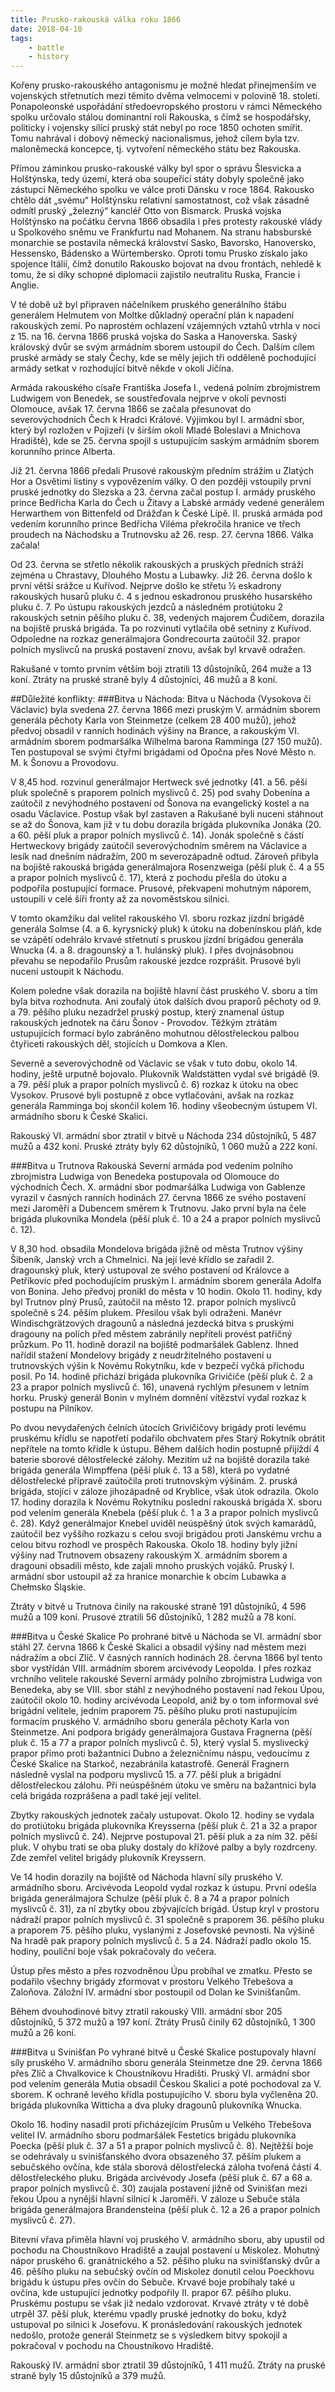 ```yaml
---
title: Prusko-rakouská válka roku 1866
date: 2018-04-10
tags: 
    - battle
    - history
---
```


Kořeny prusko-rakouského antagonismu je možné hledat přinejmenším ve vojenských střetnutích mezi těmito dvěma velmocemi v polovině 18. století. Ponapoleonské uspořádání středoevropského prostoru v rámci Německého spolku určovalo stálou dominantní roli Rakouska, s čímž se hospodářsky, politicky i vojensky sílící pruský stát nebyl po roce 1850 ochoten smířit. Tomu nahrával i dobový německý nacionalismus, jehož cílem byla tzv. maloněmecká koncepce, tj. vytvoření německého státu bez Rakouska.

Přímou záminkou prusko-rakouské války byl spor o správu Šlesvicka a Holštýnska, tedy území, která oba soupeřící státy dobyly společně jako zástupci Německého spolku ve válce proti Dánsku v roce 1864. Rakousko chtělo dát „svému“ Holštýnsku relativní samostatnost, což však zásadně odmítl pruský „železný“ kancléř Otto von Bismarck. Pruská vojska Holštýnsko na počátku června 1866 obsadila i přes protesty rakouské vlády u Spolkového sněmu ve Frankfurtu nad Mohanem. Na stranu habsburské monarchie se postavila německá království Sasko, Bavorsko, Hanoversko, Hessensko, Bádensko a Würtembersko. Oproti tomu Prusko získalo jako spojence Itálií, čímž donutilo Rakousko bojovat na dvou frontách, nehledě k tomu, že si díky schopné diplomacii zajistilo neutralitu Ruska, Francie i Anglie.

V té době už byl připraven náčelníkem pruského generálního štábu generálem Helmutem von Moltke důkladný operační plán k napadení rakouských zemí. Po naprostém ochlazení vzájemných vztahů vtrhla v noci z 15. na 16. června 1866 pruská vojska do Saska a Hanoverska. Saský královský dvůr se svým armádním sborem ustoupil do Čech. Dalším cílem pruské armády se staly Čechy, kde se měly jejich tři odděleně pochodující armády setkat v rozhodující bitvě někde v okolí Jičína.

Armáda rakouského císaře Františka Josefa I., vedená polním zbrojmistrem Ludwigem von Benedek, se soustřeďovala nejprve v okolí pevnosti Olomouce, avšak 17. června 1866 se začala přesunovat do severovýchodních Čech k  Hradci Králové. Výjimkou byl I. armádní sbor, který byl rozložen v Pojizeří (v širším okolí Mladé Boleslavi a Mnichova Hradiště), kde se 25. června spojil s ustupujícím saským armádním sborem korunního prince Alberta.

Již 21. června 1866 předali Prusové rakouským předním strážím u Zlatých Hor a Osvětimi listiny s vypovězením války. O den později vstoupily první pruské jednotky do Slezska a 23. června začal postup I. armády pruského prince Bedřicha Karla do Čech u Žitavy a Labské armády vedené generálem Herwarthem von Bittenfeld od Drážďan k České Lípě. II. pruská armáda pod vedením korunního prince Bedřicha Viléma překročila hranice ve třech proudech na Náchodsku a Trutnovsku až 26. resp. 27. června 1866. Válka začala!

Od 23. června se střetlo několik rakouských a pruských předních stráží zejména u Chrastavy, Dlouhého Mostu a Lubawky. Již 26. června došlo k první větší srážce u Kuřívod. Nejprve došlo ke střetu ½ eskadrony rakouských husarů pluku č. 4 s jednou eskadronou pruského husarského pluku č. 7. Po ústupu rakouských jezdců a následném protiútoku 2 rakouských setnin pěšího pluku č. 38, vedených majorem Čudičem, dorazila na bojiště pruská brigáda. Ta po rozvinutí vytlačila obě setniny z Kuřívod. Odpoledne na rozkaz generálmajora Gondrecourta zaútočil 32. prapor polních myslivců na pruská postavení znovu, avšak byl krvavě odražen.

Rakušané v tomto prvním větším boji ztratili 13 důstojníků, 264 muže a 13 koní. Ztráty na pruské straně byly 4 důstojníci, 46 mužů a 8 koní.

##Důležité konflikty:
###Bitva u Náchoda:
Bitva u Náchoda (Vysokova či Václavic) byla svedena 27. června 1866 mezi pruským V. armádním sborem generála pěchoty Karla von Steinmetze (celkem 28 400 mužů), jehož předvoj obsadil v ranních hodinách výšiny na Brance, a rakouským VI. armádním sborem podmaršálka Wilhelma barona Ramminga (27 150 mužů). Ten postupoval se svými čtyřmi brigádami od Opočna přes Nové Město n. M. k Šonovu a Provodovu.

V 8,45 hod. rozvinul generálmajor Hertweck své jednotky (41. a 56. pěší pluk společně s praporem polních myslivců č. 25) pod svahy Dobenína a zaútočil z nevýhodného postavení od Šonova na evangelický kostel a na osadu Václavice. Postup však byl zastaven a Rakušané byli nuceni stáhnout se až do Šonova, kam již v tu dobu dorazila brigáda plukovníka Jonáka (20. a 60. pěší pluk a prapor polních myslivců č. 14). Jonák společně s částí Hertweckovy brigády zaútočil severovýchodním směrem na Václavice a lesík nad dnešním nádražím, 200 m severozápadně odtud. Zároveň přibyla na bojiště rakouská brigáda generálmajora Rosenzweiga (pěší pluk č. 4 a 55 a prapor polních myslivců č. 17), která z pochodu přešla do útoku a podpořila postupující formace. Prusové, překvapeni mohutným náporem, ustoupili v celé šíři fronty až za novoměstskou silnici.

V tomto okamžiku dal velitel rakouského VI. sboru rozkaz jízdní brigádě generála Solmse (4. a 6. kyrysnický pluk) k útoku na dobenínskou pláň, kde se vzápětí odehrálo krvavé střetnutí s pruskou jízdní brigádou generála Wnucka (4. a 8. dragounský a 1. hulánský pluk). I přes dvojnásobnou převahu se nepodařilo Prusům rakouské jezdce rozprášit. Prusové byli nuceni ustoupit k Náchodu.

Kolem poledne však dorazila na bojiště hlavní část pruského V. sboru a tím byla bitva rozhodnuta. Ani zoufalý útok dalších dvou praporů pěchoty od 9. a 79. pěšího pluku nezadržel pruský postup, který znamenal ústup rakouských jednotek na čáru Šonov - Provodov. Těžkým ztrátám ustupujících formací bylo zabráněno mohutnou dělostřeleckou palbou čtyřiceti rakouských děl, stojících u Domkova a Klen.

Severně a severovýchodně od Václavic se však v tuto dobu, okolo 14. hodiny, ještě urputně bojovalo. Plukovník Waldstätten vydal své brigádě (9. a 79. pěší pluk a prapor polních myslivců č. 6) rozkaz k útoku na obec Vysokov. Prusové byli postupně z obce vytlačováni, avšak na rozkaz generála Ramminga boj skončil kolem 16. hodiny všeobecným ústupem VI. armádního sboru k České Skalici.

Rakouský VI. armádní sbor ztratil v bitvě u Náchoda 234 důstojníků, 5 487 mužů a 432 koní. Pruské ztráty byly 62 důstojníků, 1 060 mužů a 222 koní.

###Bitva u Trutnova
Rakouská Severní armáda pod vedením polního zbrojmistra Ludwiga von Benedeka postupovala od Olomouce do východních Čech. X. armádní sbor podmaršálka Ludwiga von Gablenze vyrazil v časných ranních hodinách 27. června 1866 ze svého postavení mezi Jaroměří a Dubencem směrem k Trutnovu. Jako první byla na čele brigáda plukovníka Mondela (pěší pluk č. 10 a 24 a prapor polních myslivců č. 12).

V 8,30 hod. obsadila Mondelova brigáda jižně od města Trutnov výšiny Šibeník, Janský vrch a Chmelnici. Na její levé křídlo se zařadil 2. dragounský pluk, který ustupoval ze svého postavení od Královce a Petříkovic před pochodujícím pruským I. armádním sborem generála Adolfa von Bonina. Jeho předvoj pronikl do města v 10 hodin. Okolo 11. hodiny, kdy byl Trutnov plný Prusů, zaútočil na město 12. prapor polních myslivců společně s 24. pěším plukem. Přesilou však byli odraženi. Manévr Windischgrätzových dragounů a následná jezdecká bitva s pruskými dragouny na polích před městem zabránily nepříteli provést patřičný průzkum. Po 11. hodině dorazil na bojiště podmaršálek Gablenz. Ihned nařídil stažení Mondelovy brigády z neudržitelného postavení u trutnovských výšin k Novému Rokytníku, kde v bezpečí vyčká příchodu posil. Po 14. hodině přichází brigáda plukovníka Grivičiče (pěší pluk č. 2 a 23 a prapor polních myslivců č. 16), unavená rychlým přesunem v letním horku. Pruský generál Bonin v mylném domnění vítězství vydal rozkaz k postupu na Pilníkov.

Po dvou nevydařených čelních útocích Grivičičovy brigády proti levému pruskému křídlu se napotřetí podařilo obchvatem přes Starý Rokytník obrátit nepřítele na tomto křídle k ústupu. Během dalších hodin postupně přijíždí 4 baterie sborové dělostřelecké zálohy. Mezitím už na bojiště dorazila také brigáda generála Wimpffena (pěší pluk č. 13 a 58), která po vydatné dělostřelecké přípravě zaútočila proti trutnovským výšinám. 2. pruská brigáda, stojící v záloze jihozápadně od Kryblice, však útok odrazila. Okolo 17. hodiny dorazila k Novému Rokytníku poslední rakouská brigáda X. sboru pod velením generála Knebela (pěší pluk č. 1 a 3 a prapor polních myslivců č. 28). Když generálmajor Knebel uviděl neúspěšný útok svých kamarádů, zaútočil bez vyššího rozkazu s celou svojí brigádou proti Janskému vrchu a celou bitvu rozhodl ve prospěch Rakouska. Okolo 18. hodiny byly jižní výšiny nad Trutnovem obsazeny rakouským X. armádním sborem a dragouni obsadili město, kde zajali mnoho pruských vojáků. Pruský I. armádní sbor ustoupil až za hranice monarchie k obcím Lubawka a Chełmsko Śląskie.

Ztráty v bitvě u Trutnova činily na rakouské straně 191 důstojníků, 4 596 mužů a 109 koní. Prusové ztratili 56 důstojníků, 1 282 mužů a 78 koní.

###Bitva u České Skalice 
Po prohrané bitvě u Náchoda se VI. armádní sbor stáhl 27. června 1866 k České Skalici a obsadil výšiny nad městem mezi nádražím a obcí Zlíč. V časných ranních hodinách 28. června 1866 byl tento sbor vystřídán VIII. armádním sborem arcivévody Leopolda. I přes rozkaz vrchního velitele rakouské Severní armády polního zbrojmistra Ludwiga von Benedeka, aby se VIII. sbor stáhl z nevýhodného postavení nad řekou Úpou, zaútočil okolo 10. hodiny arcivévoda Leopold, aniž by o tom informoval své brigádní velitele, jedním praporem 75. pěšího pluku proti nastupujícím formacím pruského V. armádního sboru generála pěchoty Karla von Steinmetze. Ani podpora brigády generálmajora Gustava Fragnerna (pěší pluk č. 15 a 77 a prapor polních myslivců č. 5), který vyslal 5. myslivecký prapor přímo proti bažantnici Dubno a železničnímu náspu, vedoucímu z České Skalice na Starkoč, nezabránila katastrofě. Generál Fragnern následně vyslal na podporu myslivců 15. a 77. pěší pluk a brigádní dělostřeleckou zálohu. Při neúspěšném útoku ve směru na bažantnici byla celá brigáda rozprášena a padl také její velitel.

Zbytky rakouských jednotek začaly ustupovat. Okolo 12. hodiny se vydala do protiútoku brigáda plukovníka Kreysserna (pěší pluk č. 21 a 32 a prapor polních myslivců č. 24). Nejprve postupoval 21. pěší pluk a za ním 32. pěší pluk. V ohybu trati se oba pluky dostaly do křížové palby a byly rozdrceny. Zde zemřel velitel brigády plukovník Kreyssern.

Ve 14 hodin dorazily na bojiště od Náchoda hlavní síly pruského V. armádního sboru. Arcivévoda Leopold vydal rozkaz k ústupu. První odešla brigáda generálmajora Schulze (pěší pluk č. 8 a 74 a prapor polních myslivců č. 31), za ní zbytky obou zbývajících brigád. Ústup kryl v prostoru nádraží prapor polních myslivců č. 31 společně s praporem 36. pěšího pluku a praporem 75. pěšího pluku, vyslanými z Josefovské pevnosti. Na výšině Na hradě pak prapory polních myslivců č. 5 a 24. Nádraží padlo okolo 15. hodiny, pouliční boje však pokračovaly do večera.

Ústup přes město a přes rozvodněnou Úpu probíhal ve zmatku. Přesto se podařilo všechny brigády zformovat v prostoru Velkého Třebešova a Zaloňova. Záložní IV. armádní sbor postoupil od Dolan ke Svinišťanům.

Během dvouhodinové bitvy ztratil rakouský VIII. armádní sbor 205 důstojníků, 5 372 mužů a 197 koní. Ztráty Prusů činily 62 důstojníků, 1 300 mužů a 26 koní.

###Bitva u Svinišťan
Po vyhrané bitvě u České Skalice postupovaly hlavní síly pruského V. armádního sboru generála Steinmetze dne 29. června 1866 přes Zlíč a Chvalkovice k Choustníkovu Hradišti. Pruský VI. armádní sbor pod velením generála Mutia obsadil Českou Skalici a poté pochodoval za V. sborem. K ochraně levého křídla postupujícího V. sboru byla vyčleněna 20. brigáda plukovníka Witticha a dva pluky dragounů plukovníka Wnucka.

Okolo 16. hodiny nasadil proti přicházejícím Prusům u Velkého Třebešova velitel IV. armádního sboru podmaršálek Festetics brigádu plukovníka Poecka (pěší pluk č. 37 a 51 a prapor polních myslivců č. 8). Nejtěžší boje se odehrávaly u svinišťanského dvora obsazeného 37. pěším plukem a sebučského ovčína, kde stála sborová dělostřelecká záloha tvořená částí 4. dělostřeleckého pluku. Brigáda arcivévody Josefa (pěší pluk č. 67 a 68 a. prapor polních myslivců č. 30) zaujala postavení jižně od Svinišťan mezi řekou Úpou a nynější hlavní silnicí k Jaroměři. V záloze u Sebuče stála brigáda generálmajora Brandensteina (pěší pluk č. 12 a 26 a prapor polních myslivců č. 27).

Bitevní vřava přiměla hlavní voj pruského V. armádního sboru, aby upustil od pochodu na Choustníkovo Hradiště a zaujal postavení u Miskolez. Mohutný nápor pruského 6. granátnického a 52. pěšího pluku na svinišťanský dvůr a 46. pěšího pluku na sebučský ovčín od Miskolez donutil celou Poeckhovu brigádu k ústupu přes ovčín do Sebuče. Krvavé boje probíhaly také u ovčína, kde ustupující jednotky podpořily II. prapor 67. pěšího pluku. Pruskému postupu se však již nedalo vzdorovat. Krvavé ztráty v té době utrpěl 37. pěší pluk, kterému vpadly pruské jednotky do boku, když ustupoval po silnici k Josefovu. K pronásledování rakouských jednotek nedošlo, protože generál Steinmetz se s výsledkem bitvy spokojil a pokračoval v pochodu na Choustníkovo Hradiště.

Rakouský IV. armádní sbor ztratil 39 důstojníků, 1 411 mužů. Ztráty na pruské straně byly 15 důstojníků a 379 mužů.